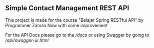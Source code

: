 ## Simple Contact Management REST API

This project is made for the course "Belajar Spring RESTful API" by Programmer Zaman Now with some improvement

For the API Docs please go to the */docs* or using Swagger by going to */api/swagger-ui.html*